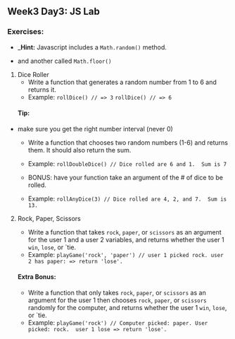 ## Week3 Day3: JS Lab

### Exercises:

- _**Hint:** Javascript includes a `Math.random()` method.

- and another called `Math.floor()`


1. Dice Roller
    - Write a function that generates a random number from 1 to 6 and returns it.
    - Example: `rollDice() // => 3`
               `rollDice() // => 6`
    #### Tip:
- make sure you get the right number interval (never 0)
    
    - Write a function that chooses two random numbers (1-6) and returns them. It should also return the sum.
    - Example: `rollDoubleDice() // Dice rolled are 6 and 1.  Sum is 7`
    
    - BONUS: have your function take an argument of the # of dice to be rolled.
    - Example: `rollAnyDice(3) // Dice rolled are 4, 2, and 7.  Sum is 13.`

2. Rock, Paper, Scissors
    - Write a function that takes `rock`, `paper`, or `scissors` as an argument for the user 1 and a user 2 variables, and returns whether the user 1 `win`, `lose`, or `tie.
    - Example:  `playGame('rock', 'paper') // user 1 picked rock. user 2 has paper: => return 'lose'.`
    
    #### Extra Bonus:
     - Write a function that only takes `rock`, `paper`, or `scissors` as an argument for the user 1 then chooses `rock`, `paper`, or `scissors` randomly for the computer, and returns whether the user 1 `win`, `lose`, or `tie.
    - Example: `playGame('rock') // Computer picked: paper. User picked: rock.  user 1 lose => return 'lose'.`
